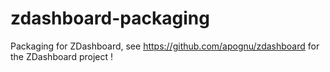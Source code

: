 zdashboard-packaging
====================

Packaging for ZDashboard, see https://github.com/apognu/zdashboard for the ZDashboard project !
